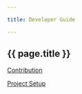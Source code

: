 ```yaml
---

title: Developer Guide

---
```


## {{ page.title }}

[Contribution](contribution.ad)

[Project Setup](project-setup.ad)


